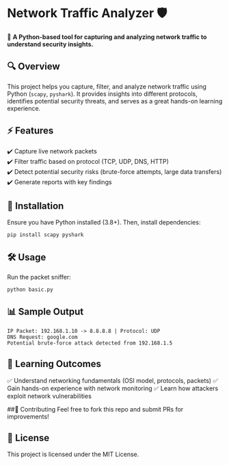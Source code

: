 # Network Traffic Analyzer 🛡️  

📌 **A Python-based tool for capturing and analyzing network traffic to understand security insights.**  

## 🔍 Overview  
This project helps you capture, filter, and analyze network traffic using Python (`scapy`, `pyshark`). It provides insights into different protocols, identifies potential security threats, and serves as a great hands-on learning experience.  

## ⚡ Features  
✔️ Capture live network packets  
✔️ Filter traffic based on protocol (TCP, UDP, DNS, HTTP)  
✔️ Detect potential security risks (brute-force attempts, large data transfers)  
✔️ Generate reports with key findings  

## 🚀 Installation  
Ensure you have Python installed (3.8+). Then, install dependencies:  
```bash
pip install scapy pyshark
```
##  🛠️ Usage
Run the packet sniffer:
```bash
python basic.py
```
## 📊 Sample Output
```nginx
IP Packet: 192.168.1.10 -> 8.8.8.8 | Protocol: UDP
DNS Request: google.com
Potential brute-force attack detected from 192.168.1.5
```
## 📖 Learning Outcomes
✅ Understand networking fundamentals (OSI model, protocols, packets)
✅ Gain hands-on experience with network monitoring
✅ Learn how attackers exploit network vulnerabilities

##🤝 Contributing
Feel free to fork this repo and submit PRs for improvements!

## 📄 License
This project is licensed under the MIT License.
